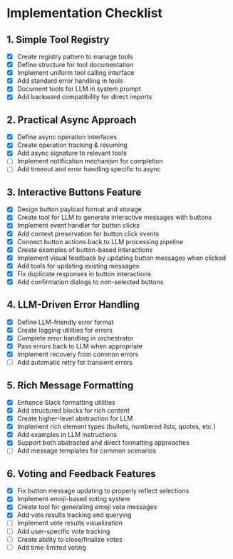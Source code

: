 # Implementation Checklist

## 1. Simple Tool Registry

- [x] Create registry pattern to manage tools
- [x] Define structure for tool documentation
- [x] Implement uniform tool calling interface
- [x] Add standard error handling in tools
- [x] Document tools for LLM in system prompt
- [x] Add backward compatibility for direct imports

## 2. Practical Async Approach

- [x] Define async operation interfaces
- [x] Create operation tracking & resuming
- [x] Add async signature to relevant tools
- [ ] Implement notification mechanism for completion
- [ ] Add timeout and error handling specific to async

## 3. Interactive Buttons Feature

- [x] Design button payload format and storage
- [x] Create tool for LLM to generate interactive messages with buttons
- [x] Implement event handler for button clicks
- [x] Add context preservation for button click events
- [x] Connect button actions back to LLM processing pipeline
- [x] Create examples of button-based interactions
- [x] Implement visual feedback by updating button messages when clicked
- [x] Add tools for updating existing messages
- [x] Fix duplicate responses in button interactions
- [x] Add confirmation dialogs to non-selected buttons

## 4. LLM-Driven Error Handling

- [x] Define LLM-friendly error format
- [x] Create logging utilities for errors
- [x] Complete error handling in orchestrator
- [x] Pass errors back to LLM when appropriate
- [x] Implement recovery from common errors
- [ ] Add automatic retry for transient errors

## 5. Rich Message Formatting

- [x] Enhance Slack formatting utilities
- [x] Add structured blocks for rich content
- [x] Create higher-level abstraction for LLM
- [x] Implement rich element types (bullets, numbered lists, quotes, etc.)
- [x] Add examples in LLM instructions
- [x] Support both abstracted and direct formatting approaches
- [ ] Add message templates for common scenarios

## 6. Voting and Feedback Features

- [x] Fix button message updating to properly reflect selections
- [x] Implement emoji-based voting system
- [x] Create tool for generating emoji vote messages
- [x] Add vote results tracking and querying
- [ ] Implement vote results visualization
- [ ] Add user-specific vote tracking
- [ ] Create ability to close/finalize votes
- [ ] Add time-limited voting 